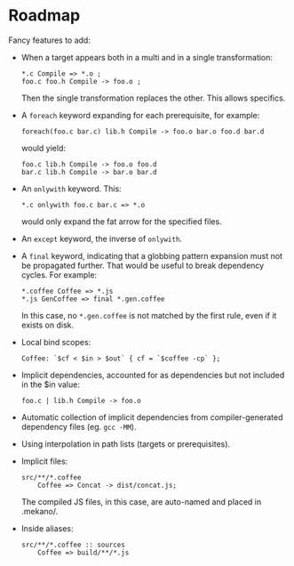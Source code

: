 Roadmap
=======

Fancy features to add:

  * When a target appears both in a multi and in a single transformation:

        *.c Compile => *.o ;
        foo.c foo.h Compile -> foo.o ;

    Then the single transformation replaces the other. This allows specifics.

  * A `foreach` keyword expanding for each prerequisite, for example:

        foreach(foo.c bar.c) lib.h Compile -> foo.o bar.o foo.d bar.d

    would yield:

        foo.c lib.h Compile -> foo.o foo.d
        bar.c lib.h Compile -> bar.o bar.d

  * An `onlywith` keyword. This:

        *.c onlywith foo.c bar.c => *.o

    would only expand the fat arrow for the specified files.

  * An `except` keyword, the inverse of `onlywith`.

  * A `final` keyword, indicating that a globbing pattern expansion must not be
    propagated further. That would be useful to break dependency cycles. For
    example:

        *.coffee Coffee => *.js
        *.js GenCoffee => final *.gen.coffee

    In this case, no `*.gen.coffee` is not matched by the first rule, even if it
    exists on disk.

  * Local bind scopes:

        Coffee: `$cf < $in > $out` { cf = `$coffee -cp` };

  * Implicit dependencies, accounted for as dependencies but not included in the
    $in value:

        foo.c | lib.h Compile -> foo.o

  * Automatic collection of implicit dependencies from compiler-generated
    dependency files (eg. `gcc -MM`).

  * Using interpolation in path lists (targets or prerequisites).

  * Implicit files:

        src/**/*.coffee
            Coffee => Concat -> dist/concat.js;

    The compiled JS files, in this case, are auto-named and placed in .mekano/.

  * Inside aliases:

        src/**/*.coffee :: sources
            Coffee => build/**/*.js
